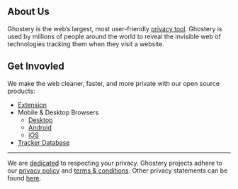 ## About Us

Ghostery is the web’s largest, most user-friendly [privacy tool](https://www.ghostery.com/ghostery-ad-blocker). Ghostery is used by millions of people around the world to reveal the invisible web of technologies tracking them when they visit a website.

## Get Invovled
We make the web cleaner, faster, and more private with our open source products:
* [Extension](https://github.com/ghostery/ghostery-extension)
* Mobile & Desktop Browsers
  * [Desktop](https://github.com/ghostery/user-agent-desktop)
  * [Android](https://github.com/ghostery/user-agent-android)
  * [iOS](https://github.com/ghostery/user-agent-ios)
* [Tracker Database](https://github.com/ghostery/trackerdb)

---

We are [dedicated](https://www.ghostery.com/ghostery-manifesto) to respecting your privacy. Ghostery projects adhere to our [privacy policy](https://www.ghostery.com/privacy-policy) and [terms & conditions](https://www.ghostery.com/privacy/ghostery-terms-and-conditions). Other privacy statements can be found [here](https://www.ghostery.com/privacy/privacy).
